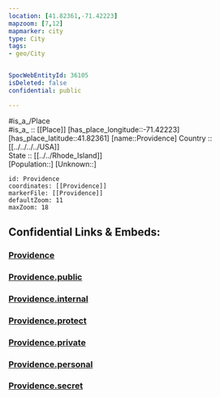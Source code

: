 ```yaml
---
location: [41.82361,-71.42223] 
mapzoom: [7,12] 
mapmarker: city 
type: City
tags:
- geo/City


SpocWebEntityId: 36105
isDeleted: false
confidential: public

---
```

#is_a_/Place  
#is_a_ :: [[Place]] 
[has_place_longitude::-71.42223] 
[has_place_latitude::41.82361] 
[name::Providence] 
Country :: [[../../../../USA]]  
State :: [[../../Rhode_Island]]  
[Population::] 
[Unknown::] 


```leaflet
id: Providence
coordinates: [[Providence]] 
markerFile: [[Providence]] 
defaultZoom: 11 
maxZoom: 18
```


## Confidential Links & Embeds: 

### [Providence](/_Standards/Earth/Continent/America~North/USA/USA~Eastern/Rhode_Island/counties~Rhode_Island/Providence,County/cities~Providence/Providence.md) 

### [Providence.public](/_public/Earth/Continent/America~North/USA/USA~Eastern/Rhode_Island/counties~Rhode_Island/Providence,County/cities~Providence/Providence.public.md) 

### [Providence.internal](/_internal/Earth/Continent/America~North/USA/USA~Eastern/Rhode_Island/counties~Rhode_Island/Providence,County/cities~Providence/Providence.internal.md) 

### [Providence.protect](/_protect/Earth/Continent/America~North/USA/USA~Eastern/Rhode_Island/counties~Rhode_Island/Providence,County/cities~Providence/Providence.protect.md) 

### [Providence.private](/_private/Earth/Continent/America~North/USA/USA~Eastern/Rhode_Island/counties~Rhode_Island/Providence,County/cities~Providence/Providence.private.md) 

### [Providence.personal](/_personal/Earth/Continent/America~North/USA/USA~Eastern/Rhode_Island/counties~Rhode_Island/Providence,County/cities~Providence/Providence.personal.md) 

### [Providence.secret](/_secret/Earth/Continent/America~North/USA/USA~Eastern/Rhode_Island/counties~Rhode_Island/Providence,County/cities~Providence/Providence.secret.md)

